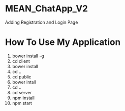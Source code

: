 # MEAN_ChatApp_V2
Adding Registration and Login Page

# How To Use My Application

1. bower install -g
2. cd client 
3. bower install
4. cd ..
5. cd public
6. bower intall
7. cd ..
8. cd server
9. npm install
10. npm start
